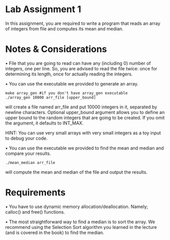 # Lab Assignment 1

In this assignment, you are required to write a program that reads an array of
integers from file and computes its mean and median.

# Notes & Considerations

• File that you are going to read can have any (including 0) number of integers, one per line. So,
you are advised to read the file twice: once for determining its length, once for
actually reading the integers.

• You can use the executable we provided to generate an array.

```
make array_gen #if you don't have array_gen executable
./array_gen 10000 arr_file [upper_bound]
```

will create a file named arr_file and put 10000 integers in it, separated by newline
characters. Optional upper_bound argument allows you to define an upper bound to the
random integers that are going to be created. If you omit the argument, it defaults to
INT_MAX. 

HINT: You can use very small arrays with very small integers as a toy input
to debug your code.

• You can use the executable we provided to find the mean and median and
compare your results.

```
./mean_median arr_file
```

will compute the mean and median of the file and output the results.

# Requirements
• You have to use dynamic memory allocation/deallocation. Namely; calloc() and
free() functions.

• The most straightforward way to find a median is to sort the array. We recommend using the Selection Sort algorithm you learned in the lecture (and is covered in the book) to find the median.
